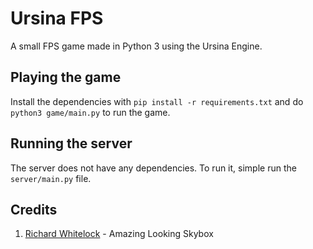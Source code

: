 # Ursina FPS
A small FPS game made in Python 3 using the Ursina Engine.

## Playing the game
Install the dependencies with `pip install -r requirements.txt` and do `python3 game/main.py` to run the game.

## Running the server
The server does not have any dependencies. To run it, simple run the `server/main.py` file.

## Credits
1. [Richard Whitelock](https://distantlantern.itch.io) - Amazing Looking Skybox
